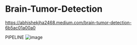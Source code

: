 # Brain-Tumor-Detection
https://abhishekjha2468.medium.com/brain-tumor-detection-6b5ac01a00a0

PIPELINE
![image](https://user-images.githubusercontent.com/66833049/156868496-d2c99915-088c-45f8-bde1-7deaae55f8f5.png)

